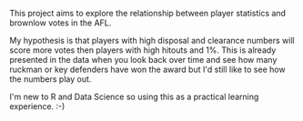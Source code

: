 This project aims to explore the relationship between player statistics and brownlow votes in the AFL. 

My hypothesis is that players with high disposal and clearance numbers will score more votes then players with high hitouts and 1%. This is already presented in the data when you look back over time and see how many ruckman or key defenders have won the award but I'd still like to see how the numbers play out. 

I'm new to R and Data Science so using this as a practical learning experience. :-) 
